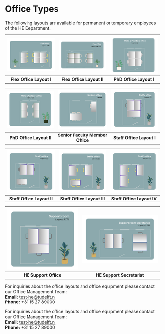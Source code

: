# Office Types

The following layouts are available for permanent or temporary employees of the HE Department. 


| ![Flex Office Layout I](../figures/flex_office_layout_3.38.png) | ![Flex Office Layout II](../figures/flex_office_layout_3.81_3.83.png) | ![PhD Office Layout I](../figures/phd_layout_1.png) |
|:-------------------------------------------------------:|:---------------------------------------------------------:|:-----------------------------------------------------:|
| **Flex Office Layout I**                                | **Flex Office Layout II**                                  | **PhD Office Layout I**                                |

| ![PhD Office Layout II](../figures/phd_layout_2.png) | ![Senior Faculty Member Office](../figures/senior_office_layout.png) | ![Staff Office Layout I](../figures/staff_office_layout_1.png) |
|:-------------------------------------------------------:|:----------------------------------------------------------------:|:-----------------------------------------------------------:|
| **PhD Office Layout II**                                | **Senior Faculty Member Office**                                | **Staff Office Layout I**                                   |

| ![Staff Office Layout II](../figures/staff_office_layout_2.png) | ![Staff Office Layout III](../figures/staff_office_layout_3.png) | ![Staff Office Layout IV](../figures/staff_office_layout_4.png) |
|:------------------------------------------------------------:|:--------------------------------------------------------------:|:------------------------------------------------------------:|
| **Staff Office Layout II**                                   | **Staff Office Layout III**                                    | **Staff Office Layout IV**                                   |

| ![HE Support Office](../figures/support_room_layout_3.77.1.png) | ![HE Support Secretariat](../figures/support_room_secretariat_layout_3.73.1.png) |
|:-------------------------------------------------:|:-----------------------------------------------------------:|
| **HE Support Office**                             | **HE Support Secretariat**                                   |


For inquiries about the office layouts and office equipment please contact our Office Management Team:  
**Email:** [test-he@tudelft.nl](mailto:office-management@tudelft.nl)  
**Phone:** +31 15 27 89000

For inquiries about the office layouts and office equipment please contact our Office Management Team:  
**Email:** [test-he@tudelft.nl](mailto:test-he@tudelft.nl)  
**Phone:** +31 15 27 89000
